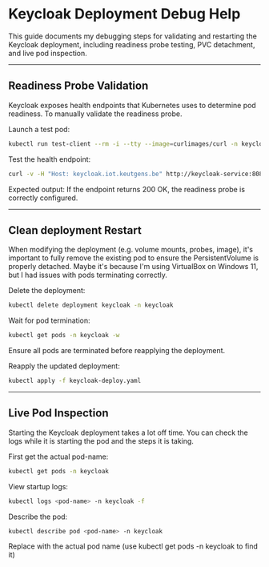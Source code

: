 # Keycloak Deployment Debug Help
This guide documents my debugging steps for validating and restarting the Keycloak deployment, including readiness probe testing, PVC detachment, and live pod inspection.

---

## Readiness Probe Validation
Keycloak exposes health endpoints that Kubernetes uses to determine pod readiness. To manually validate the readiness probe.

Launch a test pod:
```bash
kubectl run test-client --rm -i --tty --image=curlimages/curl -n keycloak -- sh
```
Test the health endpoint:
```bash
curl -v -H "Host: keycloak.iot.keutgens.be" http://keycloak-service:8080/health/ready
```
Expected output:
If the endpoint returns 200 OK, the readiness probe is correctly configured.

---

## Clean deployment Restart
When modifying the deployment (e.g. volume mounts, probes, image), it's important to fully remove the existing pod to ensure the PersistentVolume is properly detached. Maybe it's because I'm using VirtualBox on Windows 11, but I had issues with pods terminating correctly.

Delete the deployment:
```bash
kubectl delete deployment keycloak -n keycloak
```
Wait for pod termination:
```bash
kubectl get pods -n keycloak -w
```
Ensure all pods are terminated before reapplying the deployment.

Reapply the updated deployment:
```bash
kubectl apply -f keycloak-deploy.yaml
```

---

## Live Pod Inspection
Starting the Keycloak deployment takes a lot off time. You can check the logs while it is starting the pod and the steps it is taking.

First get the actual pod-name:
```bash
kubectl get pods -n keycloak
````

View startup logs:
```bash
kubectl logs <pod-name> -n keycloak -f
```

Describe the pod:
```bash
kubectl describe pod <pod-name> -n keycloak
```
Replace <pod-name> with the actual pod name (use kubectl get pods -n keycloak to find it)

